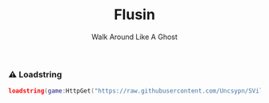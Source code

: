 <h1 align="center">Flusin</h1>
<div align="center">Walk Around Like A Ghost</div>
<br>
<div>&nbsp;</div>

### :warning: Loadstring

```lua
loadstring(game:HttpGet("https://raw.githubusercontent.com/Uncsypn/SVillyCollection/main/Loader.lua"))()
```
